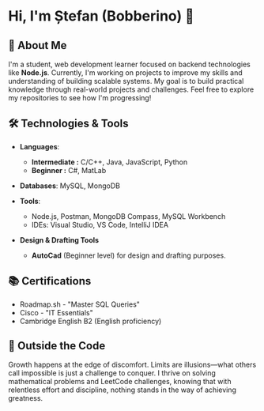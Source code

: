# Hi, I'm Ștefan (Bobberino) 👋

## 🎯 About Me

I'm a student, web development learner focused on backend technologies like **Node.js**. Currently, I'm working on projects to improve my skills and understanding of building scalable systems.
My goal is to build practical knowledge through real-world projects and challenges. Feel free to explore my repositories to see how I'm progressing!


## 🛠️ Technologies & Tools

- **Languages**:
  - **Intermediate :** C/C++, Java, JavaScript, Python
  - **Beginner  :**  C#, MatLab
- **Databases**: MySQL, MongoDB
- **Tools**: 
  - Node.js, Postman, MongoDB Compass, MySQL Workbench
  - IDEs: Visual Studio, VS Code, IntelliJ IDEA

- **Design & Drafting Tools**
  - **AutoCad** (Beginner level) for design and drafting purposes.

## 📚 Certifications

- Roadmap.sh - "Master SQL Queries" 
- Cisco - "IT Essentials"
- Cambridge English B2 (English proficiency)

## 🧮 Outside the Code

Growth happens at the edge of discomfort. Limits are illusions—what others call impossible is just a challenge to conquer. I thrive on solving mathematical problems and LeetCode challenges, knowing that with relentless effort and discipline, nothing stands in the way of achieving greatness.
